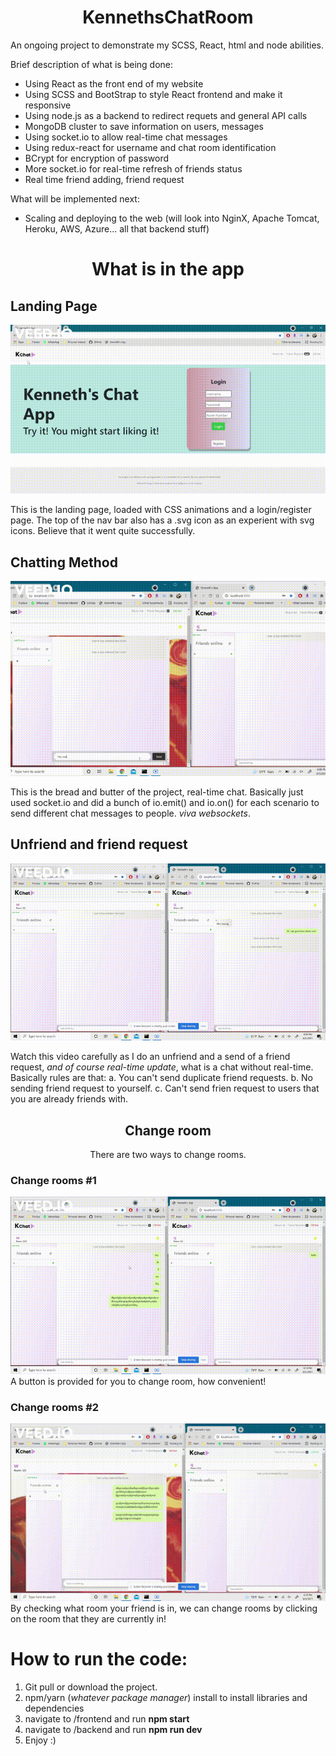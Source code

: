 <h1 align="center"> KennethsChatRoom </h1>
An ongoing project to demonstrate my SCSS, React, html and node abilities.

Brief description of what is being done:
- Using React as the front end of my website
- Using SCSS and BootStrap to style React frontend and make it responsive
- Using node.js as a backend to redirect requets and general API calls
- MongoDB cluster to save information on users, messages
- Using socket.io to allow real-time chat messages
- Using redux-react for username and chat room identification
- BCrypt for encryption of password
- More socket.io for real-time refresh of friends status
- Real time friend adding, friend request

What will be implemented next:
- Scaling and deploying to the web (will look into NginX, Apache Tomcat, Heroku, AWS, Azure... all that backend stuff)

<h1 align="center"> What is in the app </h1>

## Landing Page
![Alt Text](https://github.com/KennethWrong/KennethsChatRoom/blob/main/gifs/landing%20page.gif)

This is the landing page, loaded with CSS animations and a login/register page. The top of the nav bar also has a .svg icon as an experient with svg icons. Believe that it went quite successfully.

## Chatting Method
![Alt Text](https://github.com/KennethWrong/KennethsChatRoom/blob/main/gifs/chatting.gif)

This is the bread and butter of the project, real-time chat. Basically just used socket.io and did a bunch of io.emit() and io.on() for each scenario to send different chat messages to people.
_viva websockets_.

## Unfriend and friend request
![Alt Text](https://github.com/KennethWrong/KennethsChatRoom/blob/main/gifs/unfriend.gif)

Watch this video carefully as I do an unfriend and a send of a friend request, _and of course real-time update_, what is a chat without real-time. Basically rules are that:
a. You can't send duplicate friend requests.
b. No sending friend request to yourself.
c. Can't send frien request to users that you are already friends with.

<h2 align="center"> Change room </h2>
<p align="center">There are two ways to change rooms. </p>

### Change rooms #1
![Alt Text](https://github.com/KennethWrong/KennethsChatRoom/blob/main/gifs/change%20room.gif)
<br/>
A button is provided for you to change room, how convenient!

### Change rooms #2
![Alt Text](https://github.com/KennethWrong/KennethsChatRoom/blob/main/gifs/change%20room%232.gif)
<br/>
By checking what room your friend is in, we can change rooms by clicking on the room that they are currently in!


# How to run the code:
1. Git pull or download the project.
2. npm/yarn (_whatever package manager_) install to install libraries and dependencies
3. navigate to /frontend and run **npm start**
4. navigate to /backend and run **npm run dev**
5. Enjoy :)
